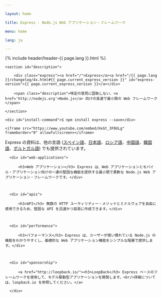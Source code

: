 ```yaml
---

layout: home

title: Express - Node.js Web アプリケーション・フレームワーク

menu: home

lang: ja

---
```


<section id="home-content">



  {% include header/header-{{ page.lang }}.html %}

  <div id="overlay"></div>

  <div id="homepage-leftpane" class="pane">

    <section id="description">

        <div class="express"><a href="/">Express</a><a href="/{{ page.lang }}/changelog/4x.html#{{ page.current_express_version }}" id="express-version">{{ page.current_express_version }}</a></div>

        <span class="description">特定の意見に固執しない、<a href='http://nodejs.org'>Node.js</a> 向けの高速で最小限の Web フレームワーク</span>

    </section>

    <div id="install-command">$ npm install express --save</div>

  </div>

  <div id="homepage-rightpane" class="pane">

    <iframe src="https://www.youtube.com/embed/HxGt_3F0ULg" frameborder="0" allowfullscreen></iframe>

  </div>



</section>



<section id="doc-langs" markdown="1">

  Express の資料は、他の言語 ([スペイン語](/es)、[日本語](/ja)、[ロシア語](/ru)、[中国語](/zh)、[韓国語](/ko)、[ポルトガル語](/pt-br)) でも提供されています。

</section>



<section id="intro">



  <div id="boxes" class="clearfix">

      <div id="web-applications">

          <h3>Web アプリケーション</h3> Express は、Web アプリケーションとモバイル・アプリケーション向けの一連の堅固な機能を提供する最小限で柔軟な Node.js Web アプリケーション・フレームワークです。</div>



      <div id="apis">

          <h3>API</h3> 無数の HTTP ユーティリティー・メソッドとミドルウェアを自由に使用できるため、堅固な API を迅速かつ容易に作成できます。</div>



      <div id="performance">

          <h3>パフォーマンス</h3> Express は、ユーザーが使い慣れている Node.js の機能をわかりやすくし、基礎的な Web アプリケーション機能をシンプルな階層で提供します。</div>



      <div id="sponsorship">

          <a href="http://loopback.io/"><h3>LoopBack</h3> Express ベースのフレームワークを使用して、モデル駆動型アプリケーションを開発します。<br/>詳細については、loopback.io を参照してください。</a>

      </div>

  </div>



</section>



<!--

<section id="announcements">

  {% include announcement/announcement-{{ page.lang }}.md %}

</section>

-->

